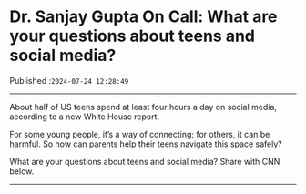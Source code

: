 # Dr. Sanjay Gupta On Call: What are your questions about teens and social media?

Published :`2024-07-24 12:28:49`

---

About half of US teens spend at least four hours a day on social media, according to a new White House report.

For some young people, it’s a way of connecting; for others, it can be harmful. So how can parents help their teens navigate this space safely?

What are your questions about teens and social media? Share with CNN below.

---

